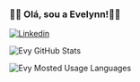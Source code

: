 ### 🏳️‍🌈 Olá, sou a Evelynn!👋🏽

[![Linkedin](https://img.shields.io/badge/LinkedIn-0077B5?style=for-the-badge&logo=linkedin&logoColor=white)](https://www.linkedin.com/in/evelynn-borges-b8319b27a)

![Evy GitHub Stats](https://github-readme-stats.vercel.app/api?username=CarlosBorges6158&theme=blue-green)

![Evy Mosted Usage Languages](https://github-readme-stats.vercel.app/api/top-langs/?username=CarlosBorges6158&theme=blue-green)
